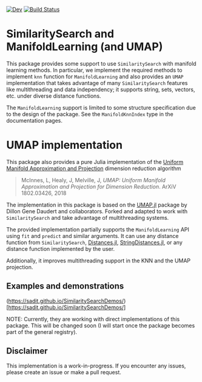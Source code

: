 [![Dev](https://img.shields.io/badge/docs-dev-blue.svg)](https://sadit.github.io/SimSearchManifoldLearning.jl/dev/)
[![Build Status](https://github.com/sadit/SimSearchManifoldLearning.jl/workflows/CI/badge.svg)](https://github.com/sadit/SimSearchManifoldLearning.jl/actions)

# SimilaritySearch and ManifoldLearning (and UMAP)
This package provides some support to use `SimilaritySearch` with manifold learning methods. In particular,
we implement the required methods to implement `knn` function for `ManifoldLearning` and also provides an `UMAP`
implementation that takes advantage of many `SimilaritySearch` features like multithreading and data independency; it supports string, sets, vectors, etc. under diverse distance functions.

The `ManifoldLearning` support is limited to some structure specification due to the design of the package. See the `ManifoldKnnIndex` type in the documentation pages.

# UMAP implementation

This package also provides a pure Julia implementation of the [Uniform Manifold Approximation and Projection](https://arxiv.org/abs/1802.03426) dimension reduction algorithm

> McInnes, L, Healy, J, Melville, J, *UMAP: Uniform Manifold Approximation and Projection for
> Dimension Reduction*. ArXiV 1802.03426, 2018

The implementation in this package is based on the [UMAP.jl](https://github.com/dillondaudert/UMAP.jl) package by Dillon Gene Daudert and collaborators. Forked and adapted to work with `SimilaritySearch` and take advantage of multithreading systems.

The provided implementation partially supports the `ManifoldLearning` API using `fit` and `predict` and similar arguments. It can use any distance function from `SimilaritySearch`, [Distances.jl](https://github.com/JuliaStats/Distances.jl), [StringDistances.jl](https://github.com/matthieugomez/StringDistances.jl), or any distance function implemented by the user.

Additionally,  it improves multithreading support in the KNN and the UMAP projection.

## Examples and demonstrations

(https://sadit.github.io/SimilaritySearchDemos/)[https://sadit.github.io/SimilaritySearchDemos/] 

NOTE: Currently, they are working with direct implementations of this package. This will be changed soon (I will start once the package becomes part of the general registry).

## Disclaimer
This implementation is a work-in-progress. If you encounter any issues, please create
an issue or make a pull request.
